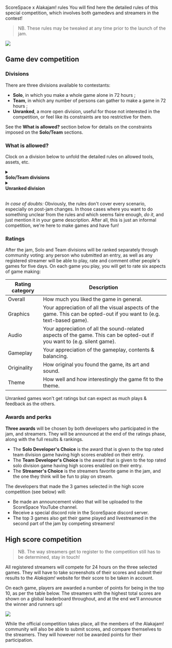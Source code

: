 ScoreSpace x Alakajam! rules
You will find here the detailed rules of this special competition, which involves both gamedevs and streamers in the contest!

> NB. These rules may be tweaked at any time prior to the launch of the jam.

![](https://i.imgur.com/nWF2un9.png)

## Game dev competition

### <a name="divisions"></a>Divisions

There are three divisions available to contestants:
* **Solo**, in which you make a whole game alone in 72 hours ;
* **Team**, in which any number of persons can gather to make a game in 72 hours ;
* **Unranked**, a more open division, useful for those not interested in the competition, or feel like its constraints are too restrictive for them.

See the **What is allowed?** section below for details on the constraints imposed on the **Solo/Team** sections.

### <a name="allowed"></a>What is allowed?

Clock on a division below to unfold the detailed rules on allowed tools, assets, etc.

<details class="card">
<summary><div class="btn"><b>Solo/Team divisions</b></div></summary><ul><li><b>Tools:</b> All software is allowed without restriction. It is recommended though that your game engine supports targetting either HTML5, Windows or Linux, to make sure most contestants can play it.</li><li><b>Code reuse:</b> You are allowed to use/reuse any outside library or personal code made prior to the event, or code bits found from sources like StackOverflow or blogs. You can also prepare your project by initializing the sources in advance. However, you cannot work on a game you started before the event.</li><li><b>Graphical asset reuse:</b> You must make all your graphical assets during the event, even if you opt-out of the graphics category. Derivative work of existing assets (ie. you used some existing assets but significantly transformed them) is acceptable, as long as you list the original assets in your game page for the raters to appreciate. You are also <i>allowed</i> to use: third-party fonts and brushes ; procedurally generated assets ; your engine's default appearance for UI elements ; pre-made game author & engine splash screens.</li><li><b>Audio asset reuse:</b> You must make your own music during the event, even if you opt-out of the audio category. However: while creating sounds yourself is encouraged (eg. with the help of [sound generation tools](/article/docs/resources#audio), musical instruments, or microphones), reusing existing sound effects is tolerated. You can also reuse *short* samples for music (eg. drums and other sampled instruments). Reusing whole loops or full tracks is not allowed.</li><li><b>Post-jam changes:</b> From the minute the jam ends, you are not allowed to add any features, assets or contents to your game. However we do allow to: package or improve the packaging of your game ; port your game to other platforms ; fix bugs ; fix balance issues or annoyances <i>but only</i> if they are preventing people to reasonably play the game.</li>
</ul>
Note that third-party assets exceptions are only allowed as long as you have the license to use them.
</details>
	
<details class="card"><summary><div class="btn"><b>Unranked division</b></div></summary>Since there are no ratings involved, the rules are much more relaxed. While the ranked divisions are only made for video games, card & board games are allowed here. The only rules are:

<ul><li>All third-party assets are allowed as long as you have the license to use them.</li></ul>

There are additional rules <b>if you submit an project started before the event</b>. These are fuzzy rules only aimed at preventing abusive self-promotion:

<ul><li>You must spend a significant part of your week-end working on the game ;</li><li>Use the game description to let people know what you did/did not make during the jam ;</li><li>Make it easy to play the parts you worked on (eg. don't make testers play the full game to try your final boss!).</li></ul>
</details>

&nbsp;  
*In case of doubts:* Obviously, the rules don't cover every scenario, especially on post-jam changes. In those cases where you want to do something unclear from the rules and which seems faire enough, *do it*, and just mention it in your game description. After all, this is just an informal competition, we're here to make games and have fun!

### <a name="rankings"></a>Ratings

After the jam, Solo and Team divisions will be ranked separately through community voting: any person who submitted an entry, as well as any registered streamer will be able to play, rate and comment other people's games for five days. On each game you play, you will get to rate six aspects of game making:

| Rating category | Description |
| -------- | -------- |
| Overall | How much you liked the game in general. |
| Graphics | Your appreciation of all the visual aspects of the game. This can be opted-out if you want to (e.g. text-based game). |
| Audio | Your appreciation of all the sound-related aspects of the game. This can be opted-out if you want to (e.g. silent game). |
| Gameplay | Your appreciation of the gameplay, contents & balancing. |
| Originality | How original you found the game, its art and sound. |
| Theme | How well and how interestingly the game fit to the theme. |

Unranked games won't get ratings but can expect as much plays & feedback as the others.

### Awards and perks

**Three awards** will be chosen by both developers who participated in the jam, and streamers. They will be announced at the end of the ratings phase, along with the full results & rankings.

* The **Solo Developer's Choice** is the award that is given to the top rated team division game having high scores enabled on their entry.
* The **Team Developer's Choice** is the award that is given to the top rated solo division game having high scores enabled on their entry.
* The **Streamer's Choice** is the streamers favorite game in the jam, and the one they think will be fun to play on stream.

The developers that made the 3 games selected in the high score competition (see below) will:
* Be made an announcement video that will be uploaded to the ScoreSpace YouTube channel.
* Receive a special discord role in the ScoreSpace discord server.
* The top 3 games also get their game played and livestreamed in the second part of the jam by competing streamers!

## <a name="awards"></a>High score competition

> NB. The way streamers get to register to the competition still has to be determined, stay in touch!

All registered streamers will compete for 24 hours on the three selected games. They will have to take screenshots of their scores and submit their results to the *Alakajam!* website for their score to be taken in account.

On each game, players are awarded a number of points for being in the top 10, as per the table below. The streamers with the highest total scores are shown on a global leaderboard throughout, and at the end we'll announce the winner and runners up!

![](https://i.imgur.com/CvSqPvV.jpg)

While the official competition takes place, all the members of the Alakajam! community will also be able to submit scores, and compare themselves to the streamers. They will however not be awarded points for their participation.